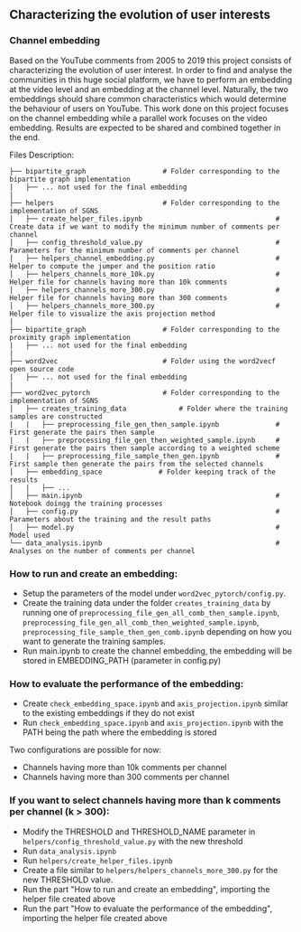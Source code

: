 ## Characterizing the evolution of user interests
### Channel embedding
    
    
Based on the YouTube comments from 2005 to 2019 this project consists of characterizing the evolution of user interest. In order to find and analyse the communities in this huge social platform, we have to perform an embedding at the video level and an embedding at the channel level. Naturally, the two embeddings should share common characteristics which would determine the behaviour of users on YouTube. This work done on this project focuses on the channel embedding while a parallel work focuses on the video embedding. Results are expected to be shared and combined together in the end.

Files Description:


    ├── bipartite_graph                   # Folder corresponding to the bipartite graph implementation
    |   ├── ... not used for the final embedding
    |
    ├── helpers                           # Folder corresponding to the implementation of SGNS
    │   ├── create_helper_files.ipynb                                 # Create data if we want to modify the minimum number of comments per channel
    │   ├── config_threshold_value.py                                 # Parameters for the minimum number of comments per channel
    │   ├── helpers_channel_embedding.py                              # Helper to compute the jumper and the position ratio
    │   ├── helpers_channels_more_10k.py                              # Helper file for channels having more than 10k comments
    │   ├── helpers_channels_more_300.py                              # Helper file for channels having more than 300 comments
    │   ├── helpers_channels_more_300.py                              # Helper file to visualize the axis projection method
    |
    ├── bipartite_graph                   # Folder corresponding to the proximity graph implementation
    |   ├── ... not used for the final embedding
    |
    ├── word2vec                          # Folder using the word2vecf open source code
    |   ├── ... not used for the final embedding
    |
    ├── word2vec_pytorch                  # Folder corresponding to the implementation of SGNS
    │   ├── creates_training_data             # Folder where the training samples are constructed
    |   |   ├── preprocessing_file_gen_then_sample.ipynb              # First generate the pairs then sample
    |   |   ├── preprocessing_file_gen_then_weighted_sample.ipynb     # First generate the pairs then sample according to a weighted scheme
    |   |   ├── preprocessing_file_sample_then_gen.ipynb              # First sample then generate the pairs from the selected channels
    │   ├── embedding_space              # Folder keeping track of the results
    |   |   ├── ...
    │   ├── main.ipynb                                                # Notebook doingg the training processes
    │   ├── config.py                                                 # Parameters about the training and the result paths
    │   ├── model.py                                                  # Model used
    └── data_analysis.ipynb                                           # Analyses on the number of comments per channel            


### How to run and create an embedding:

- Setup the parameters of the model under `word2vec_pytorch/config.py`.
- Create the training data under the folder `creates_training_data` by running one
of `preprocessing_file_gen_all_comb_then_sample.ipynb`,
`preprocessing_file_gen_all_comb_then_weighted_sample.ipynb`,
`preprocessing_file_sample_then_gen_comb.ipynb` depending on how you want
to generate the training samples.
- Run main.ipynb to create the channel embedding, the embedding will be stored in EMBEDDING_PATH (parameter in config.py)

### How to evaluate the performance of the embedding:
- Create `check_embedding_space.ipynb` and `axis_projection.ipynb` similar to the existing embeddings if they do not exist
- Run `check_embedding_space.ipynb` and `axis_projection.ipynb` with the PATH being the path where the embedding is stored

Two configurations are possible for now:
- Channels having more than 10k comments per channel
- Channels having more than 300 comments per channel

### If you want to select channels having more than k comments per channel (k > 300):
- Modify the THRESHOLD and THRESHOLD_NAME parameter in `helpers/config_threshold_value.py` with the new threshold
- Run `data_analysis.ipynb`
- Run `helpers/create_helper_files.ipynb`
- Create a file similar to `helpers/helpers_channels_more_300.py` for the new THRESHOLD value.
- Run the part "How to run and create an embedding", importing the helper file created above
- Run the part "How to evaluate the performance of the embedding", importing the helper file created above

